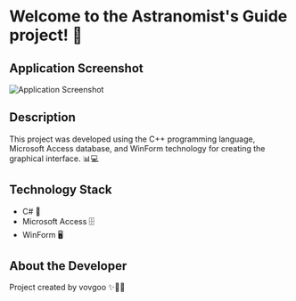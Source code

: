 # Welcome to the Astranomist's Guide project! 🎉

## Application Screenshot
![Application Screenshot](https://i.imgur.com/KdR9iND.png)

## Description
This project was developed using the C++ programming language, Microsoft Access database, and WinForm technology for creating the graphical interface. 📊💻

## Technology Stack
- C# 🚀
- Microsoft Access 🗄️
- WinForm 🖥️

## About the Developer
Project created by vovgoo ✨🎨💡
